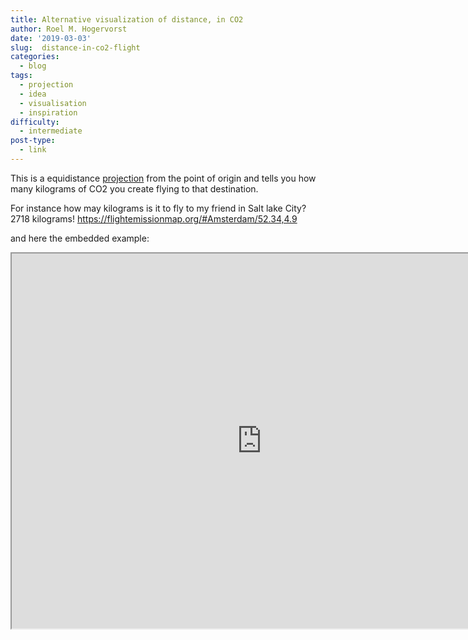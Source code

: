 ```yaml
---
title: Alternative visualization of distance, in CO2
author: Roel M. Hogervorst
date: '2019-03-03'
slug:  distance-in-co2-flight
categories:
  - blog
tags:
  - projection
  - idea
  - visualisation
  - inspiration
difficulty:
  - intermediate
post-type:
  - link
---
```


This is a equidistance [projection](https://notes.rmhogervorst.nl/post/2019/02/14/world-projections-in-ggplot2-examples-by-claus-wilke/ "for how to do this in ggplot2") from the point of origin and tells
you how many kilograms of CO2 you create flying to that destination.

For instance how may kilograms is it to fly to my friend in Salt lake City?
2718 kilograms! 
<https://flightemissionmap.org/#Amsterdam/52.34,4.9>

and here the embedded example:

<iframe width="800px" height="600px"
       src="https://flightemissionmap.org/#Amsterdam/52.34,4.9">
    </iframe>



